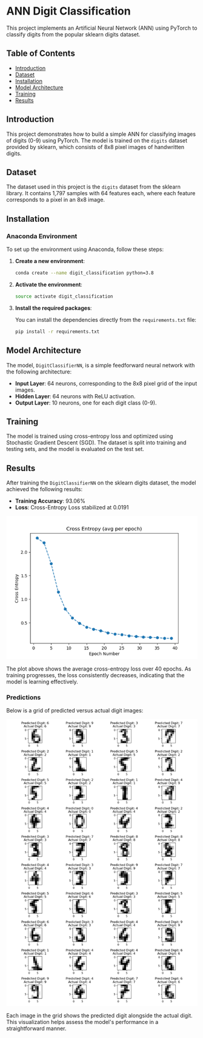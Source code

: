 # ANN Digit Classification

This project implements an Artificial Neural Network (ANN) using PyTorch to classify digits from the popular sklearn digits dataset.

## Table of Contents

- [Introduction](#introduction)
- [Dataset](#dataset)
- [Installation](#installation)
- [Model Architecture](#model-architecture)
- [Training](#training)
- [Results](#results)

## Introduction

This project demonstrates how to build a simple ANN for classifying images of digits (0-9) using PyTorch. The model is trained on the `digits` dataset provided by sklearn, which consists of 8x8 pixel images of handwritten digits.

## Dataset

The dataset used in this project is the `digits` dataset from the sklearn library. It contains 1,797 samples with 64 features each, where each feature corresponds to a pixel in an 8x8 image.

## Installation

### Anaconda Environment

To set up the environment using Anaconda, follow these steps:

1. **Create a new environment**:

   ```bash
   conda create --name digit_classification python=3.8
   ```

2. **Activate the environment**:

   ```bash
   source activate digit_classification
   ```

3. **Install the required packages**:

   You can install the dependencies directly from the `requirements.txt` file:

   ```bash
   pip install -r requirements.txt
   ```

## Model Architecture

The model, `DigitClassifierNN`, is a simple feedforward neural network with the following architecture:

- **Input Layer**: 64 neurons, corresponding to the 8x8 pixel grid of the input images.
- **Hidden Layer**: 64 neurons with ReLU activation.
- **Output Layer**: 10 neurons, one for each digit class (0-9).

## Training

The model is trained using cross-entropy loss and optimized using Stochastic Gradient Descent (SGD). The dataset is split into training and testing sets, and the model is evaluated on the test set.

## Results

After training the `DigitClassifierNN` on the sklearn digits dataset, the model achieved the following results:

- **Training Accuracy**: 93.06%
- **Loss**: Cross-Entropy Loss stabilized at 0.0191

![Average Cross-Entropy Loss](./visualization/cross_entropy.png)

The plot above shows the average cross-entropy loss over 40 epochs. As training progresses, the loss consistently decreases, indicating that the model is learning effectively.

### Predictions

Below is a grid of predicted versus actual digit images:

![Predictions Grid](./visualization/predictions.png)

Each image in the grid shows the predicted digit alongside the actual digit. This visualization helps assess the model's performance in a straightforward manner.
